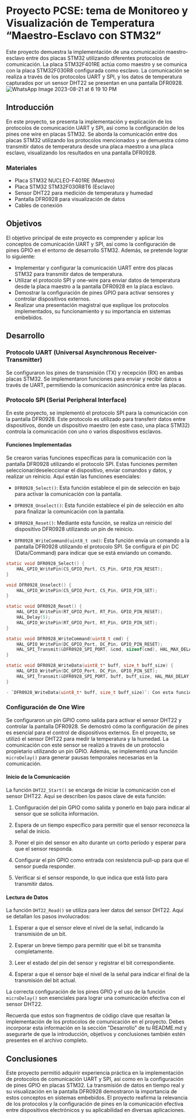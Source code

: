 # Proyecto PCSE: tema de Monitoreo y Visualización de Temperatura “Maestro-Esclavo con STM32”

Este proyecto demuestra la implementación de una comunicación maestro-esclavo entre dos placas STM32 utilizando diferentes protocolos de comunicación. La placa STM32F401RE actúa como maestro y se comunica con la placa STM32F030R8 configurada como esclavo. La comunicación se realiza a través de los protocolos UART y SPI, y los datos de temperatura capturados por un sensor DHT22 se presentan en una pantalla DFR0928.
![WhatsApp Image 2023-08-21 at 6 19 10 PM](https://github.com/Kzamudioq/PdM_workspace/assets/138271936/e71f1611-975d-48ab-99a1-a6d855e5b61f)


## Introducción

En este proyecto, se presenta la implementación y explicación de los protocolos de comunicación UART y SPI, así como la configuración de los pines one wire en placas STM32. Se aborda la comunicación entre dos placas STM32 utilizando los protocolos mencionados y se demuestra cómo transmitir datos de temperatura desde una placa maestro a una placa esclavo, visualizando los resultados en una pantalla DFR0928.

###  Materiales

- Placa STM32 NUCLEO-F401RE (Maestro)
- Placa STM32 STM32F030R8T6 (Esclavo)
- Sensor DHT22 para medición de temperatura y humedad
- Pantalla DFR0928 para visualización de datos
- Cables de conexión


## Objetivos

El objetivo principal de este proyecto es comprender y aplicar los conceptos de comunicación UART y SPI, así como la configuración de pines GPIO en el entorno de desarrollo STM32. Además, se pretende lograr lo siguiente:

- Implementar y configurar la comunicación UART entre dos placas STM32 para transmitir datos de temperatura.
- Utilizar el protocolo SPI y one-wire para enviar datos de temperatura desde la placa maestro a la pantalla DFR0928 en la placa esclavo.
- Demostrar la configuración de pines GPIO para activar sensores y controlar dispositivos externos.
- Realizar una presentación magistral que explique los protocolos implementados, su funcionamiento y su importancia en sistemas embebidos.

## Desarrollo

### Protocolo UART (Universal Asynchronous Receiver-Transmitter)

Se configuraron los pines de transmisión (TX) y recepción (RX) en ambas placas STM32. Se implementaron funciones para enviar y recibir datos a través de UART, permitiendo la comunicación asincrónica entre las placas.

### Protocolo SPI (Serial Peripheral Interface)

En este proyecto, se implementó el protocolo SPI para la comunicación con la pantalla DFR0928. Este protocolo es utilizado para transferir datos entre dispositivos, donde un dispositivo maestro (en este caso, una placa STM32) controla la comunicación con uno o varios dispositivos esclavos.

#### Funciones Implementadas

Se crearon varias funciones específicas para la comunicación con la pantalla DFR0928 utilizando el protocolo SPI. Estas funciones permiten seleccionar/deseleccionar el dispositivo, enviar comandos y datos, y realizar un reinicio. Aquí están las funciones esenciales:

- `DFR0928_Select()`: Esta función establece el pin de selección en bajo para activar la comunicación con la pantalla.

- `DFR0928_Unselect()`: Esta función establece el pin de selección en alto para finalizar la comunicación con la pantalla.

- `DFR0928_Reset()`: Mediante esta función, se realiza un reinicio del dispositivo DFR0928 utilizando un pin de reinicio.

- `DFR0928_WriteCommand(uint8_t cmd)`: Esta función envía un comando a la pantalla DFR0928 utilizando el protocolo SPI. Se configura el pin DC (Data/Command) para indicar que se está enviando un comando.

```c
static void DFR0928_Select() {
    HAL_GPIO_WritePin(CS_GPIO_Port, CS_Pin, GPIO_PIN_RESET);
}

void DFR0928_Unselect() {
    HAL_GPIO_WritePin(CS_GPIO_Port, CS_Pin, GPIO_PIN_SET);
}

static void DFR0928_Reset() {
    HAL_GPIO_WritePin(RT_GPIO_Port, RT_Pin, GPIO_PIN_RESET);
    HAL_Delay(5);
    HAL_GPIO_WritePin(RT_GPIO_Port, RT_Pin, GPIO_PIN_SET);
}

static void DFR0928_WriteCommand(uint8_t cmd) {
    HAL_GPIO_WritePin(DC_GPIO_Port, DC_Pin, GPIO_PIN_RESET);
    HAL_SPI_Transmit(&DFR0928_SPI_PORT, &cmd, sizeof(cmd), HAL_MAX_DELAY);
}

static void DFR0928_WriteData(uint8_t* buff, size_t buff_size) {
    HAL_GPIO_WritePin(DC_GPIO_Port, DC_Pin, GPIO_PIN_SET);
    HAL_SPI_Transmit(&DFR0928_SPI_PORT, buff, buff_size, HAL_MAX_DELAY);
}

- `DFR0928_WriteData(uint8_t* buff, size_t buff_size)`: Con esta función, se envían datos a la pantalla DFR0928. Se configura el pin DC para indicar que se están enviando datos.

```

### Configuración de One Wire

Se configuraron un pin GPIO como salida para activar el sensor DHT22 y controlar la pantalla DFR0928. Se demostró cómo la configuración de pines es esencial para el control de dispositivos externos.
En el proyecto, se utilizó el sensor DHT22 para medir la temperatura y la humedad. La comunicación con este sensor se realizó a través de un protocolo propietario utilizando un pin GPIO. Además, se implementó una función `microDelay()` para generar pausas temporales necesarias en la comunicación.

#### Inicio de la Comunicación

La función `DHT22_Start()` se encarga de iniciar la comunicación con el sensor DHT22. Aquí se describen los pasos clave de esta función:

1. Configuración del pin GPIO como salida y ponerlo en bajo para indicar al sensor que se solicita información.

2. Espera de un tiempo específico para permitir que el sensor reconozca la señal de inicio.

3. Poner el pin del sensor en alto durante un corto período y esperar para que el sensor responda.

4. Configurar el pin GPIO como entrada con resistencia pull-up para que el sensor pueda responder.

5. Verificar si el sensor responde, lo que indica que está listo para transmitir datos.

#### Lectura de Datos

La función `DHT22_Read()` se utiliza para leer datos del sensor DHT22. Aquí se detallan los pasos involucrados:

1. Esperar a que el sensor eleve el nivel de la señal, indicando la transmisión de un bit.

2. Esperar un breve tiempo para permitir que el bit se transmita completamente.

3. Leer el estado del pin del sensor y registrar el bit correspondiente.

4. Esperar a que el sensor baje el nivel de la señal para indicar el final de la transmisión del bit actual.

La correcta configuración de los pines GPIO y el uso de la función `microDelay()` son esenciales para lograr una comunicación efectiva con el sensor DHT22.

Recuerda que estos son fragmentos de código clave que resaltan la implementación de los protocolos de comunicación en el proyecto. Debes incorporar esta información en la sección "Desarrollo" de tu README.md y asegurarte de que la introducción, objetivos y conclusiones también estén presentes en el archivo completo.

## Conclusiones

Este proyecto permitió adquirir experiencia práctica en la implementación de protocolos de comunicación UART y SPI, así como en la configuración de pines GPIO en placas STM32. La transmisión de datos en tiempo real y su visualización en la pantalla DFR0928 demostraron la importancia de estos conceptos en sistemas embebidos. El proyecto reafirma la relevancia de los protocolos y la configuración de pines en la comunicación efectiva entre dispositivos electrónicos y su aplicabilidad en diversas aplicaciones.
